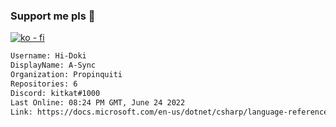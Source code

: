 ### Support me pls 🙏

[![ko - fi](https://ko-fi.com/img/githubbutton_sm.svg)](https://ko-fi.com/O5O4D6DP7)

  ```txt
  Username: Hi-Doki
  DisplayName: A-Sync
  Organization: Propinquiti
  Repositories: 6
  Discord: kitkat#1000
  Last Online: 08:24 PM GMT, June 24 2022
  Link: https://docs.microsoft.com/en-us/dotnet/csharp/language-reference/keywords/async
  ```       